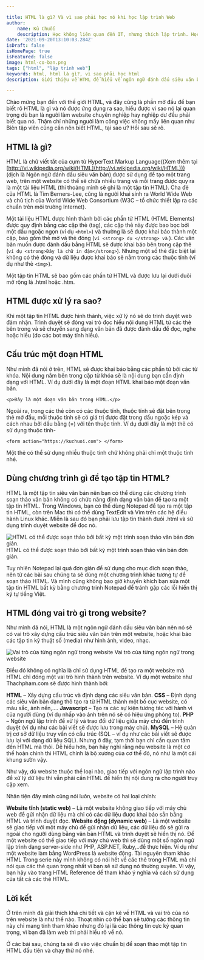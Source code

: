 ```yaml
---

title: HTML là gì? Và vì sao phải học nó khi học lập trình Web
author:
    name: Kủ Chuối
    description: Học không liên quan đến IT, nhưng thích lập trình. Học lập trình vì có thời gian và thấy vui chứ không vì gì hết. Thích chia sẻ với những người cùng sở thích
date: '2021-09-20T13:10:03.284Z'
isDraft: false
isHomePage: true
isFeatured: false
image: html-co-ban.png
tags: ["html", "lập trình web"]
keywords: html, html là gì?, vì sao phải học html
description: Giới thiệu về HTML để hiểu về ngôn ngữ đánh dấu siêu văn bản HTML.

---
```


Chào mừng bạn đến với thế giới HTML, và đây cũng là phần mở đầu để bạn biết rõ HTML là gì và nó được ứng dụng ra sao, hiểu được vì sao nó lại quan trọng dù bạn là người làm website chuyên nghiệp hay nghiệp dư đều phải biết qua nó. Thậm chí những người làm công việc không mấy liên quan như Biên tập viên cũng cần nên biết HTML, tại sao ư? Hồi sau sẽ rõ.

## HTML là gì?

HTML là chữ viết tắt của cụm từ HyperText Markup Language((Xem thêm tại [http://vi.wikipedia.org/wiki/HTML](http://vi.wikipedia.org/wiki/HTML))) (dịch là Ngôn ngữ đánh dấu siêu văn bản) được sử dụng để tạo một trang web, trên một website có thể sẽ chứa nhiều trang và mỗi trang được quy ra là một tài liệu HTML (thi thoảng mình sẽ ghi là một tập tin HTML). Cha đẻ của HTML là Tim Berners-Lee, cũng là người khai sinh ra World Wide Web và chủ tịch của World Wide Web Consortium (W3C – tổ chức thiết lập ra các chuẩn trên môi trường Internet).

Một tài liệu HTML được hình thành bởi các phần tử HTML (HTML Elements) được quy định bằng các cặp thẻ (tag), các cặp thẻ này được bao bọc bởi một dấu ngoặc ngọn (ví dụ `<html>`) và thường là sẽ được khai báo thành một cặp, bao gồm thẻ mở và thẻ đóng (`ví <strong> dụ </strong> và` ). Các văn bản muốn được đánh dấu bằng HTML sẽ được khai báo bên trong cặp thẻ (`ví dụ <strong>Đây là chữ in đậm</strong>`). Nhưng một số thẻ đặc biệt lại không có thẻ đóng và dữ liệu được khai báo sẽ nằm trong các thuộc tính (ví dụ như thẻ `<img>`).

Một tập tin HTML sẽ bao gồm các phần tử HTML và được lưu lại dưới đuôi mở rộng là .html hoặc .htm.

## HTML được xử lý ra sao?

Khi một tập tin HTML được hình thành, việc xử lý nó sẽ do trình duyệt web đảm nhận. Trình duyệt sẽ đóng vai trò đọc hiểu nội dung HTML từ các thẻ bên trong và sẽ chuyển sang dạng văn bản đã được đánh dấu để đọc, nghe hoặc hiểu (do các bot máy tính hiểu).

## Cấu trúc một đoạn HTML

Như mình đã nói ở trên, HTML sẽ được khai báo bằng các phần tử bởi các từ khóa. Nội dung nằm bên trong cặp từ khóa sẽ là nội dung bạn cần định dạng với HTML. Ví dụ dưới đây là một đoạn HTML khai báo một đoạn văn bản.

`<p>Đây là một đoạn văn bản trong HTML.</p>`

Ngoài ra, trong các thẻ còn có các thuộc tính, thuộc tính sẽ đặt bên trong thẻ mở đầu, mỗi thuộc tính sẽ có giá trị được đặt trong dấu ngoặc kép và cách nhau bởi dấu bằng (=) với tên thuộc tính. Ví dụ dưới đây là một thẻ có sử dụng thuộc tính-

`<form action="https://kuchuoi.com"> </form>`

Một thẻ có thể sử dụng nhiều thuộc tính chứ không phải chỉ một thuộc tính nhé.

## Dùng chương trình gì để tạo tập tin HTML?

HTML là một tập tin siêu văn bản nên bạn có thể dùng các chương trình soạn thảo văn bản không có chức năng định dạng văn bản để tạo ra một tập tin HTML. Trong Windows, bạn có thể dùng Notepad để tạo ra một tập tin HTML, còn trên Mac thì có thể dùng TextEdit và Vim trên các hệ điều hành Linux khác. Miễn là sau đó bạn phải lưu tập tin thành đuôi .html và sử dụng trình duyệt website để đọc nó.


![HTML có thể được soạn thảo bởi bất kỳ một trình soạn thảo văn bản đơn giản.](/images/contents/html/html-notepad.png)
HTML có thể được soạn thảo bởi bất kỳ một trình soạn thảo văn bản đơn giản.


Tuy nhiên Notepad lại quá đơn giản để sử dụng cho mục đích soạn thảo, nên từ các bài sau chúng ta sẽ dùng một chương trình khác tương tự để soạn thảo HTML. Và mình cũng không bao giờ khuyến khích bạn sửa một tập tin HTML bất kỳ bằng chương trinh Notepad để tránh gặp các lỗi hiển thị ký tự tiếng Việt.

## HTML đóng vai trò gì trong website?

Như mình đã nói, HTML là một ngôn ngữ đánh dấu siêu văn bản nên nó sẽ có vai trò xây dựng cấu trúc siêu văn bản trên một website, hoặc khai báo các tập tin kỹ thuật số (media) như hình ảnh, video, nhạc.

![Vai trò của từng ngôn ngữ trong website](/images/contents/html/html-la-gi.png)
Vai trò của từng ngôn ngữ trong website

Điều đó không có nghĩa là chỉ sử dụng HTML để tạo ra một website mà HTML chỉ đóng một vai trò hình thành trên website. Ví dụ một website như Thachpham.com sẽ được hình thành bởi:

**HTML** – Xây dựng cấu trúc và định dạng các siêu văn bản.
**CSS** – Định dạng các siêu văn bản dạng thô tạo ra từ HTML thành một bố cục website, có màu sắc, ảnh nền,….
**Javascript** – Tạo ra các sự kiện tương tác với hành vi của người dùng (ví dụ nhấp vào ảnh trên nó sẽ có hiệu ứng phóng to).
**PHP** – Ngôn ngữ lập trình để xử lý và trao đổi dữ liệu giữa máy chủ đến trình duyệt (ví dụ như các bài viết sẽ được lưu trong máy chủ).
**MySQL** – Hệ quản trị cơ sở dữ liệu truy vấn có cấu trúc (SQL – ví dụ như các bài viết sẽ được lưu lại với dạng dữ liệu SQL).
Nhưng ở đây, tạm thời bạn chỉ cần quan tâm đến HTML mà thôi. Dễ hiểu hơn, bạn hãy nghĩ rằng nếu website là một cơ thể hoàn chỉnh thì HTML chính là bộ xương của cơ thể đó, nó như là một cái khung sườn vậy.

Như vậy, dù website thuộc thể loại nào, giao tiếp với ngôn ngữ lập trình nào để xử lý dữ liệu thì vẫn phải cần HTML để hiển thị nội dung ra cho người truy cập xem.

Nhân tiện đây mình cũng nói luôn, website có hai loại chính:

**Website tĩnh (static web)** – Là một website không giao tiếp với máy chủ web để gửi nhận dữ liệu mà chỉ có các dữ liệu được khai báo sẵn bằng HTML và trình duyệt đọc.
**Website động (dynamic web)** – Là một website sẽ giao tiếp với một máy chủ để gửi nhận dữ liệu, các dữ liệu đó sẽ gửi ra ngoài cho người dùng bằng văn bản HTML và trình duyệt sẽ hiển thị nó. Để một website có thể giao tiếp với máy chủ web thì sẽ dùng một số ngôn ngữ lập trình dạng server-side như PHP, ASP.NET, Ruby,..để thực hiện. Ví dụ như một website làm bằng WordPress là website động.
Tài nguyên tham khảo HTML
Trong serie này mình không có nói hết về các thẻ trong HTML mà chỉ nói qua các thẻ quan trọng nhất vì bạn sẽ sử dụng nó thường xuyên. Vì vậy, bạn hãy vào trang HTML Reference để tham khảo ý nghĩa và cách sử dụng của tất cả các thẻ HTML.

## Lời kết

Ở trên mình đã giải thích khá chi tiết và cặn kẽ về HTML và vai trò của nó trên website là như thế nào. Thoạt nhìn có thể bạn sẽ tưởng các thông tin này chỉ mang tính tham khảo nhưng đó lại là các thông tin cực kỳ quan trọng, vì bạn đã làm web thì phải hiểu rõ về nó.

Ở các bài sau, chúng ta sẽ đi vào việc chuẩn bị để soạn thảo một tập tin HTML đầu tiên và chạy thử nó nhé.